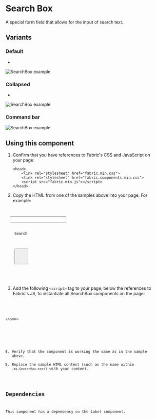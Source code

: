 # Search Box
A special form field that allows for the input of search text.

## Variants

### Default

-

![SearchBox example](https://raw.githubusercontent.com/OfficeDev/office-ui-fabric-js/master/ghdocs/component_images/SearchBox-default.png)


### Collapsed

-

![SearchBox example](https://raw.githubusercontent.com/OfficeDev/office-ui-fabric-js/master/ghdocs/component_images/SearchBox-collapsed.png)



### Command bar


![SearchBox example](https://raw.githubusercontent.com/OfficeDev/office-ui-fabric-js/master/ghdocs/component_images/SearchBox-collapsed.png)


## Using this component
1. Confirm that you have references to Fabric's CSS and JavaScript on your page:
    ```
    <head>
        <link rel="stylesheet" href="fabric.min.css">
        <link rel="stylesheet" href="fabric.components.min.css">
        <script src="fabric.min.js"></script>
    </head>
    ```
2. Copy the HTML from one of the samples above into your page. For example:

<pre>
    <code>
<div class="ms-SearchBox">
  <input class="ms-SearchBox-field" type="text" value="">
  <label class="ms-SearchBox-label">
    <i class="ms-SearchBox-icon ms-Icon ms-Icon--Search"></i>
    <span class="ms-SearchBox-text">Search</span>
  </label>  
  <div class="ms-CommandButton ms-SearchBox-clear ms-CommandButton--noLabel">
    <button class="ms-CommandButton-button"  >
        <span class="ms-CommandButton-icon "><i class="ms-Icon ms-Icon--Clear"></i></span><span class="ms-CommandButton-label"></span>
    </button>
  </div>
</div>
    </code>
</pre>

3. Add the following `<script>` tag to your page, below the references to Fabric's JS, to instantiate all SearchBox components on the page:

<pre>
    <code>
 <script type="text/javascript">
  var SearchBoxElements = document.querySelectorAll(".ms-SearchBox");
  for(var i = 0; i < SearchBoxElements.length; i++) {
    new fabric['SearchBox'](SearchBoxElements[i]);
  }
</script>

    </code>
</pre>

4. Verify that the component is working the same as in the sample above.
5. Replace the sample HTML content (such as the name within `.ms-SearchBox-text`) with your content.

## Dependencies
This component has a dependency on the Label component.
